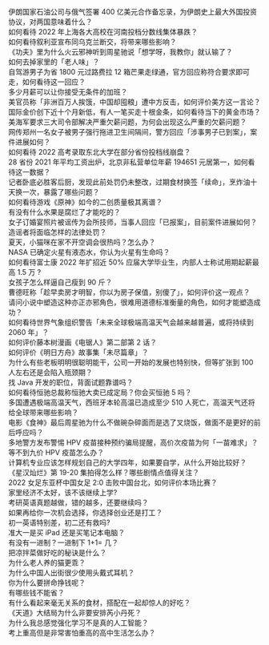 伊朗国家石油公司与俄气签署 400 亿美元合作备忘录，为伊朗史上最大外国投资协议，对两国意味着什么？  
如何看待 2022 年上海各大高校在河南投档分数线集体暴跌？  
如何看待叙利亚宣布同乌克兰断交，将带来哪些影响？  
《功夫》里为什么火云邪神听到周星驰说「想学呀，我教你」就认输了？  
如何去掉家里的「老人味」？  
自驾游男子为省 1800 元过路费拉 12 箱芒果走绿通，官方回应称符合要求即可走，如何看待这一回应？  
多少月薪可以让你接受无条件的加班？  
美官员称「非洲百万人挨饿，中国却囤粮」遭中方反击，如何评价美方这一言论？  
国际金价创下近十个月新低，有人一笔买走十根金条，如何看待当下的黄金市场？  
美海军要求三大司令部解决严重欠薪问题，为何会出现这么严重的欠薪问题？  
网传郑州一名女子被男子强行拖进卫生间隔间，警方回应「涉事男子已到案」，案件进展如何？  
如何看待 2022 高考录取东北大学在部分省份投档线崩盘？  
28 省份 2021 年平均工资出炉，北京非私营单位年薪 194651 元居第一，如何看待这一数据？  
记者卧底必胜客后厨，发现此前处罚仍未整改，过期食材换签「续命」，烹炸油十天换一次，暴露了哪些问题？  
如何看待游戏《原神》如今的二创质量极其离谱？  
有没有什么水果是腐烂了才能吃的？  
女子订婚宴照片被谣传为会所技师，当事人回应「已报案」，目前案件进展如何？造谣者将面临怎样的法律处罚？  
夏天，小猫咪在家不开空调会很热吗？怎么办？  
NASA 已确定火星有液态水，你认为火星有生命吗？  
如何看待富士康 2022 年扩招近 50% 应届大学毕业生，内部人士称试用期起薪最高 1.5 万 ?  
女孩子怎么样逼自己瘦到 90 斤？  
曹德旺称「趁早卖房才明智，你以为房子保值，别傻了」，如何评价这一观点？  
请问小说中塑造这种亦正亦邪角色，很难用道德标准衡量的角色，如何才能塑造成功？  
如何看待世界气象组织警告「未来全球极端高温天气会越来越普遍，或将持续到 2060 年」？  
如何评价藤本树漫画《电锯人》第二部第 2 话？  
如何评价《明日方舟》故事集「未尽篇章」？  
为什么有些老板明明很聪明能干，公司一开始的发展也特别快，但等扩张到 100 人左右还是会陷入瓶颈期？  
找 Java 开发的职位，背面试题靠谱吗？  
如何看待恒驰总裁称恒驰大卖已成定局？你会买恒驰 5 吗？  
多国遭遇极端高温天气，西班牙本轮高温已造成至少 510 人死亡，高温天气还将给全球带来哪些影响？  
电影《食神》最后周星驰为什么不做碗杂碎面而是选了叉烧饭，做面不是更好的前后呼应吗？  
多地警方发布警惕 HPV 疫苗接种预约骗局提醒，高价次疫苗为何「一苗难求」？等不到九价 HPV 疫苗怎么办？  
计算机专业应该怎样规划自己的大学四年，如果要自学，从什么开始比较好？  
《星汉灿烂》第 19-20 集拍得怎么样？哪些剧情点值得关注？  
2022 女足东亚杯中国女足 2:0 击败中国台北，如何评价本场比赛？  
家里经济不太好，该不该继续上学?  
考研英语真题越做，错的越多，还要继续吗？  
如果再给你一次机会选择，你选择创业还是打工？  
初一英语特别差，初二还有救吗?  
准大一是买 iPad 还是买笔记本电脑？  
有没有一进制？一进制下 1+1= 几？  
把凉拌菜做好吃的秘诀是什么？  
为什么老人养的猫更乖？  
为什么中国人出街很少使用头戴式耳机？  
你为什么要拼命挣钱呢？  
有哪些钱不能省？  
有什么看起来毫无关系的食材，搭配在一起却惊人的好吃？  
《天道》大结局为什么非要安排芮小丹死？  
为什么我总感觉强化学习不是真的人工智能？  
考上重高但是非常害怕重高的高中生活怎么办？  
